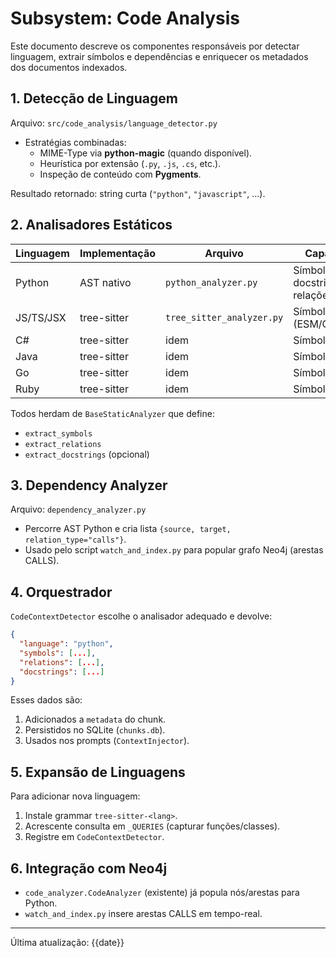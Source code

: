 # Subsystem: Code Analysis

Este documento descreve os componentes responsáveis por detectar linguagem, extrair símbolos e dependências e enriquecer os metadados dos documentos indexados.

## 1. Detecção de Linguagem

Arquivo: `src/code_analysis/language_detector.py`

* Estratégias combinadas:
  * MIME-Type via **python-magic** (quando disponível).
  * Heurística por extensão (`.py`, `.js`, `.cs`, etc.).
  * Inspeção de conteúdo com **Pygments**.

Resultado retornado: string curta (`"python"`, `"javascript"`, ...).

## 2. Analisadores Estáticos

| Linguagem | Implementação | Arquivo | Capacidades |
|-----------|---------------|---------|-------------|
| Python    | AST nativo    | `python_analyzer.py` | Símbolos, imports, docstrings, relações calls |
| JS/TS/JSX | tree-sitter   | `tree_sitter_analyzer.py` | Símbolos, imports (ESM/CommonJS) |
| C#        | tree-sitter   | idem | Símbolos |
| Java      | tree-sitter   | idem | Símbolos, imports |
| Go        | tree-sitter   | idem | Símbolos, imports |
| Ruby      | tree-sitter   | idem | Símbolos |

Todos herdam de `BaseStaticAnalyzer` que define:
* `extract_symbols`
* `extract_relations`
* `extract_docstrings` (opcional)

## 3. Dependency Analyzer

Arquivo: `dependency_analyzer.py`

* Percorre AST Python e cria lista `{source, target, relation_type="calls"}`.
* Usado pelo script `watch_and_index.py` para popular grafo Neo4j (arestas CALLS).

## 4. Orquestrador

`CodeContextDetector` escolhe o analisador adequado e devolve:
```json
{
  "language": "python",
  "symbols": [...],
  "relations": [...],
  "docstrings": [...]
}
```
Esses dados são:
1. Adicionados a `metadata` do chunk.
2. Persistidos no SQLite (`chunks.db`).
3. Usados nos prompts (`ContextInjector`).

## 5. Expansão de Linguagens

Para adicionar nova linguagem:
1. Instale grammar `tree-sitter-<lang>`.
2. Acrescente consulta em `_QUERIES` (capturar funções/classes).
3. Registre em `CodeContextDetector`.

## 6. Integração com Neo4j

* `code_analyzer.CodeAnalyzer` (existente) já popula nós/arestas para Python.
* `watch_and_index.py` insere arestas CALLS em tempo-real.

---
Última atualização: {{date}} 